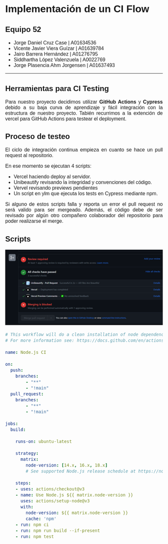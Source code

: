 <style>
@import url('https://fonts.googleapis.com/css2?family=Montserrat:wght@300;400&display=swap');

div {
    font-family: 'Montserrat', sans-serif;
    font-size: 16px;
    text-align: justify;
}
</style>
<div>

# Implementación de un CI Flow
## Equipo 52
* Jorge Daniel Cruz Case        | A01634536  
* Vicente Javier Viera Guízar   | A01639784  
* Jairo Barrera Hernández       | A01276795  
* Siddhartha López Valenzuela   | A0022769  
* Jorge Plasencia Ahm Jorgensen | A01637493
_____________________________________________________
## Herramientas para CI Testing
Para nuestro proyecto decidimos utilizar __GitHub Actions__ y __Cypress__ debido a su baja curva de aprendizaje y fácil integración con la estructura de nuestro proyecto. Tabién recurrimos a la extención de vercel para GitHub Actions para testear el deployment.
## Proceso de testeo
El ciclo de integración continua empieza en cuanto se hace un pull request al repositorio.

En ese momento se ejecutan 4 scripts:
* Vercel haciendo deploy al servidor.
* Unibeautify revisando la integridad y convenciones del código.
* Vervel revisando previews pendientes
* Un script en ylm que ejecuta los tests en Cypress mediante npm.

Si alguno de estos scripts falla y reporta un error el pull request no será valido para ser mergeado. Además, el código debe de ser revisado por algún otro compañero colaborador del repositorio para poder realizarse el merge.
## Scripts
![CIFlowRepoScreenShot](assets/CIFlow.png "PR del repositorio")

```yml
# This workflow will do a clean installation of node dependencies, cache/restore them, build the source code and run tests across different versions of node
# For more information see: https://docs.github.com/en/actions/automating-builds-and-tests/building-and-testing-nodejs

name: Node.js CI

on:
  push:
    branches:
        - "**"
        - "!main"
  pull_request:
    branches:
        - "**"
        - "!main"

jobs:
  build:

    runs-on: ubuntu-latest

    strategy:
      matrix:
        node-version: [14.x, 16.x, 18.x]
        # See supported Node.js release schedule at https://nodejs.org/en/about/releases/

    steps:
    - uses: actions/checkout@v3
    - name: Use Node.js ${{ matrix.node-version }}
      uses: actions/setup-node@v3
      with:
        node-version: ${{ matrix.node-version }}
        cache: 'npm'
    - run: npm ci
    - run: npm run build --if-present
    - run: npm test

```
</div>